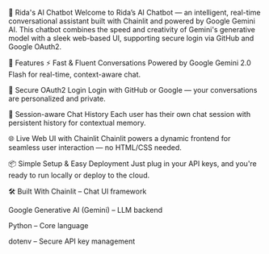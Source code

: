 🤖 Rida's AI Chatbot
Welcome to Rida’s AI Chatbot — an intelligent, real-time conversational assistant built with Chainlit and powered by Google Gemini AI. This chatbot combines the speed and creativity of Gemini's generative model with a sleek web-based UI, supporting secure login via GitHub and Google OAuth2.

🚀 Features
⚡ Fast & Fluent Conversations
Powered by Google Gemini 2.0 Flash for real-time, context-aware chat.

🔐 Secure OAuth2 Login
Login with GitHub or Google — your conversations are personalized and private.

💬 Session-aware Chat History
Each user has their own chat session with persistent history for contextual memory.

🌐 Live Web UI with Chainlit
Chainlit powers a dynamic frontend for seamless user interaction — no HTML/CSS needed.

📦 Simple Setup & Easy Deployment
Just plug in your API keys, and you're ready to run locally or deploy to the cloud.

🛠️ Built With
Chainlit – Chat UI framework

Google Generative AI (Gemini) – LLM backend

Python – Core language

dotenv – Secure API key management
